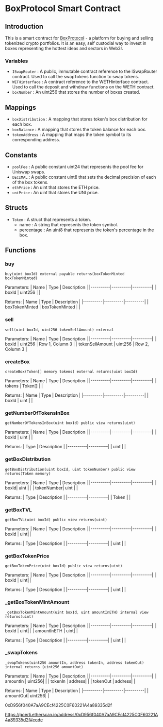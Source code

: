 # BoxProtocol Smart Contract

## Introduction

This is a smart contract for [BoxProtocol](https://boxprotocol.netlify.app/) - a platform for buying and selling tokenized crypto portfolios. It is an easy, self custodial way to invest in boxes representing the hottest ideas and sectors in Web3!.


### Variables

- `ISwapRouter` : A public, immutable contract reference to the ISwapRouter contract. Used to call the swapTokens function to swap tokens.
- `WETHinterface` : A contract reference to the WETHinterface contract. Used to call the deposit and withdraw functions on the WETH contract.
- `boxNumber` : An uint256 that stores the number of boxes created.

## Mappings

- `boxDistribution` : A mapping that stores token's box distribution for each box.
- `boxBalance` : A mapping that stores the token balance for each box.
- `tokenAddress` : A mapping that maps the token symbol to its corresponding address.

## Constants

- `poolFee` : A public constant uint24 that represents the pool fee for Uniswap swaps.
- `DECIMAL` : A public constant uint8 that sets the decimal precision of each of the box tokens.
- `ethPrice` : An uint that stores the ETH price.
- `uniPrice` : An uint that stores the UNI price.

## Structs

- `Token` : A struct that represents a token.
  - name : A string that represents the token symbol.
  - percentage : An uint8 that represents the token's percentage in the box.

## Functions

### buy
    buy(uint boxId) external payable returns(boxTokenMinted boxTokenMinted)

Parameters:
| Name | Type | Description |
|----------|----------|----------|
| boxId | uint256 |  |


Returns:
| Name | Type | Description |
|----------|----------|----------|
| boxTokenMinted | boxTokenMinted |  |


### sell
    sell(uint boxId, uint256 tokenSellAmount) external
Parameters:
| Name | Type | Description |
|----------|----------|----------|
| boxId | uint256 | Row 1, Column 3 |
| tokenSellAmount | uint256 | Row 2, Column 3 |


### createBox
    createBox(Token[] memory tokens) external returns(uint boxId)
Parameters:
| Name | Type | Description |
|----------|----------|----------|
| tokens | Token[] |  |


Returns:
| Name | Type | Description |
|----------|----------|----------|
| boxId | uint |  |


### getNumberOfTokensInBox
    getNumberOfTokensInBox(uint boxId) public view returns(uint)

Parameters:
| Name | Type | Description |
|----------|----------|----------|
| boxId | uint |  |

Returns:
| Type | Description |
|----------|----------|
|  uint |  |


### getBoxDistribution
    getBoxDistribution(uint boxId, uint tokenNumber) public view returns(Token memory)

Parameters:
| Name | Type | Description |
|----------|----------|----------|
| boxId| uint |  |
| tokenNumber| uint |  |

Returns:
| Type | Description |
|----------|----------|
| Token |  |


### getBoxTVL
    getBoxTVL(uint boxId) public view returns(uint)

Parameters:
| Name | Type | Description |
|----------|----------|----------|
| boxId | uint| |


Returns:
| Type | Description |
|----------|----------|
| uint |  |


### getBoxTokenPrice
    getBoxTokenPrice(uint boxId) public view returns(uint)

Parameters:
| Name | Type | Description |
|----------|----------|----------|
| boxId | uint| |


Returns:
| Type | Description |
|----------|----------|
| uint |  |

### _getBoxTokenMintAmount
    _getBoxTokenMintAmount(uint boxId, uint amountInETH) internal view returns(uint)

Parameters:
| Name | Type | Description |
|----------|----------|----------|
| boxId | uint| |
| amountInETH | uint| |

Returns:
| Type | Description |
|----------|----------|
| uint |  |

### _swapTokens
    _swapTokens(uint256 amountIn, address tokenIn, address tokenOut) internal returns (uint256 amountOut)

Parameters:
| Name | Type | Description |
|----------|----------|----------|
| amountIn | uint256| |
| tokenIn | address| |
| tokenOut | address| |

Returns:
| Name | Type | Description |
|----------|----------|----------|
| amountOut| uint256| |

































0xD956f040A7aA9CEcf4225C0F60221A4a89335d2f

https://goerli.etherscan.io/address/0xD956f040A7aA9CEcf4225C0F60221A4a89335d2f#code
